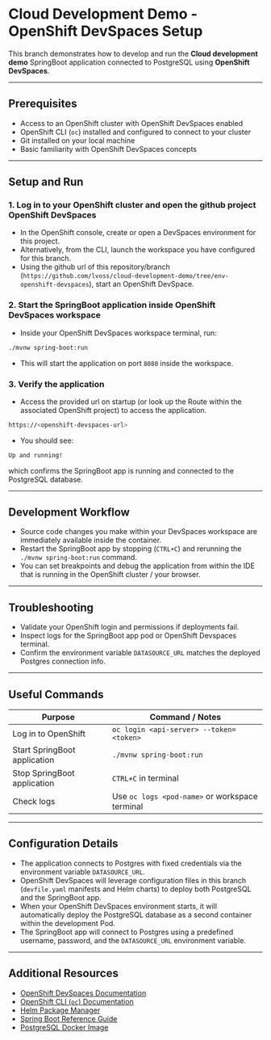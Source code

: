 
# Cloud Development Demo - OpenShift DevSpaces Setup

This branch demonstrates how to develop and run the **Cloud development demo** SpringBoot application connected to PostgreSQL using **OpenShift DevSpaces**.

---

## Prerequisites

- Access to an OpenShift cluster with OpenShift DevSpaces enabled
- OpenShift CLI (`oc`) installed and configured to connect to your cluster
- Git installed on your local machine
- Basic familiarity with OpenShift DevSpaces concepts

---

## Setup and Run

### 1. Log in to your OpenShift cluster and open the github project OpenShift DevSpaces

- In the OpenShift console, create or open a DevSpaces environment for this project.
- Alternatively, from the CLI, launch the workspace you have configured for this branch.
- Using the github url of this repository/branch (`https://github.com/lvoss/cloud-development-demo/tree/env-openshift-devspaces`), start an OpenShift DevSpace.

### 2. Start the SpringBoot application inside OpenShift DevSpaces workspace

- Inside your OpenShift DevSpaces workspace terminal, run:

```bash
./mvnw spring-boot:run
```

- This will start the application on port `8080` inside the workspace.

### 3. Verify the application

- Access the provided url on startup (or look up the Route within the associated OpenShift project) to access the application.

```bash
https://<openshift-devspaces-url>
```

- You should see:

```bash
Up and running!
```

which confirms the SpringBoot app is running and connected to the PostgreSQL database.

---

## Development Workflow

- Source code changes you make within your DevSpaces workspace are immediately available inside the container.
- Restart the SpringBoot app by stopping (`CTRL+C`) and rerunning the `./mvnw spring-boot:run` command.
- You can set breakpoints and debug the application from within the IDE that is running in the OpenShift cluster / your browser.

---

## Troubleshooting

- Validate your OpenShift login and permissions if deployments fail.
- Inspect logs for the SpringBoot app pod or OpenShift Devspaces terminal.
- Confirm the environment variable `DATASOURCE_URL` matches the deployed Postgres connection info.

---

## Useful Commands

| Purpose                      | Command / Notes                                           |
|------------------------------|-----------------------------------------------------------|
| Log in to OpenShift          | `oc login <api-server> --token=<token>`                  |
| Start SpringBoot application | `./mvnw spring-boot:run`                                 |
| Stop SpringBoot application  | `CTRL+C` in terminal                                      |
| Check logs                   | Use `oc logs <pod-name>` or workspace terminal           |

---

## Configuration Details

- The application connects to Postgres with fixed credentials via the environment variable `DATASOURCE_URL`.
- OpenShift DevSpaces will leverage configuration files in this branch (`devfile.yaml` manifests and Helm charts) to deploy both PostgreSQL and the SpringBoot app.
- When your OpenShift DevSpaces environment starts, it will automatically deploy the PostgreSQL database as a second container within the development Pod.
- The SpringBoot app will connect to Postgres using a predefined username, password, and the `DATASOURCE_URL` environment variable.

---

## Additional Resources

- [OpenShift DevSpaces Documentation](https://www.openshift.com/devspaces)
- [OpenShift CLI (`oc`) Documentation](https://docs.openshift.com/container-platform/latest/cli_reference/openshift_cli/getting-started-cli.html)
- [Helm Package Manager](https://helm.sh/)
- [Spring Boot Reference Guide](https://docs.spring.io/spring-boot/docs/current/reference/htmlsingle/)
- [PostgreSQL Docker Image](https://hub.docker.com/_/postgres)
